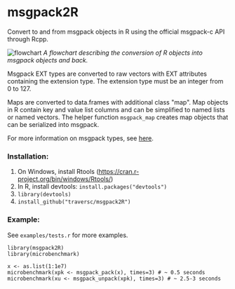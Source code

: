 # msgpack2R
Convert to and from msgpack objects in R using the official msgpack-c API through Rcpp.

![flowchart](https://raw.githubusercontent.com/traversc/msgpack2R/master/vignettes/msgpack_flowchart.png "Conversion flowchart")
*A flowchart describing the conversion of R objects into msgpack objects and back.*

Msgpack EXT types are converted to raw vectors with EXT attributes containing the extension type.  The extension type must be an integer from 0 to 127.  

Maps are converted to data.frames with additional class "map".  Map objects in R contain key and value list columns and can be simplified to named lists or named vectors.  The helper function `msgpack_map` creates map objects that can be serialized into msgpack.  

For more information on msgpack types, see [here](https://github.com/msgpack/msgpack/blob/master/spec.md).  

### Installation:
1. On Windows, install Rtools (https://cran.r-project.org/bin/windows/Rtools/)
2. In R, install devtools: `install.packages("devtools")`
3. `library(devtools)`
4. `install_github("traversc/msgpack2R")`

### Example:
See `examples/tests.r` for more examples.  
```
library(msgpack2R)
library(microbenchmark)

x <- as.list(1:1e7)
microbenchmark(xpk <- msgpack_pack(x), times=3) # ~ 0.5 seconds
microbenchmark(xu <- msgpack_unpack(xpk), times=3) # ~ 2.5-3 seconds
```